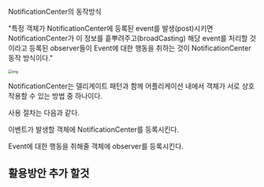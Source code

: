 NotificationCenter의 동작방식

"특정 객체가 NotificationCenter에 등록된 event를 발생(post)시키면 NotificationCenter가 이 정보를 흩뿌려주고(broadCasting) 해당 event를 처리할 것이라고 등록된 observer들이 Event에 대한 행동을 취하는 것이 NotificationCenter 동작 방식이다."



<img src="https://t1.daumcdn.net/cfile/tistory/99E985335A12E50F1F" alt="img" style="zoom:50%;" />

NotificationCenter는 델리게이트 패턴과 함께 어플리케이션 내에서 객체가 서로 상호작용할 수 있는 방법 중 하나이다. 



사용 절차는 다음과 같다.

이벤트가 발생할 객체에 NotificationCenter를 등록시킨다. 

Event에 대한 행동을 취해줄 객체에 observer를 등록시킨다. 

## 활용방안 추가 할것 
